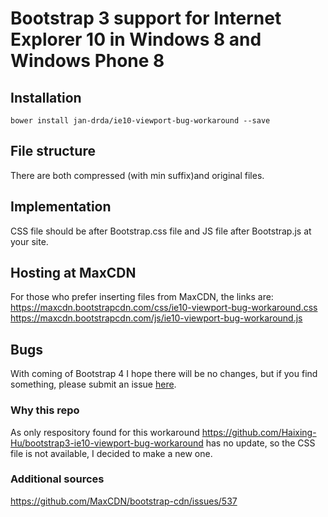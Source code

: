 # Bootstrap 3 support for Internet Explorer 10 in Windows 8 and Windows Phone 8

## Installation
```bower install jan-drda/ie10-viewport-bug-workaround --save```

## File structure
There are both compressed (with min suffix)and original files.

## Implementation
CSS file should be after Bootstrap.css file and JS file after Bootstrap.js at your site.

## Hosting at MaxCDN
For those who prefer inserting files from MaxCDN, the links are:
https://maxcdn.bootstrapcdn.com/css/ie10-viewport-bug-workaround.css
https://maxcdn.bootstrapcdn.com/js/ie10-viewport-bug-workaround.js

## Bugs
With coming of Bootstrap 4 I hope there will be no changes, but if you find something, please submit an issue [here](https://github.com/jdrda/ie10-viewport-bug-workaround/issues). 

### Why this repo
As only respository found for this workaround https://github.com/Haixing-Hu/bootstrap3-ie10-viewport-bug-workaround
has no update, so the CSS file is not available, I decided to make a new one.

### Additional sources
https://github.com/MaxCDN/bootstrap-cdn/issues/537

